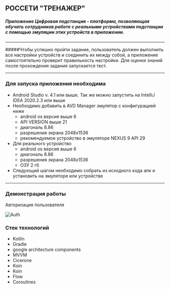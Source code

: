 ## РОССЕТИ "ТРЕНАЖЕР"
##### Приложение Цифровая подстанция - платформа, позволяющая обучать сотрудников работе с реальными устройствами подстанции с помощью эмуляции этих устройств в приложении. 

--------

#####Чтобы успешно пройти задание, пользователь должен выполнить все настройки устройств и соединить их между собой, а приложение самостоятельно проверит правильность настройки. Для оценки знаний после прохождения задания запускается тест.

--------

### Для запуска приложения необходима 
 * Android Studio v. 4.1 или выше. Так же можно запустить на  IntelliJ IDEA 2020.2.3 или выше
 * Необходимо добавить в AVD Manager эмулятор с конфигурацией ниже 
    * android os версия выше 6 
    * API VERSION выше 21
    * диагональ 8.86
    * разрешения экрана  2048x1536 
    * рекомендуемое устройство в эмуляторе NEXUS 9 API 29
 * Для реального устройство 
     * android os версия выше 6 
     * диагональ 8.86
     * разрешения экрана  2048x1536 
     * ОЗУ 2 гб
* Следующий шагом необходимо собрать из исходного кода апк и установить на эмуляторе или устройстве 

--------

### Демонстрация работы
Авторизация пользователя

![Auth](https://github.com/askont/RosEdu/blob/master/image/auth.png)

### Стек технологий 
* Kotlin
* Gradle
* google architecture components
* MVVM
* Cicerone
* Koin
* Koin
* Flow
* Coroutines